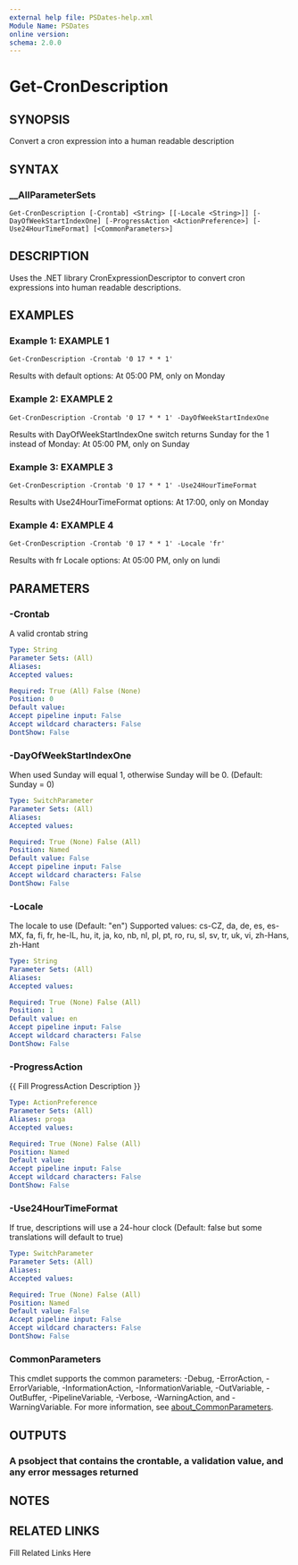 ```yaml
---
external help file: PSDates-help.xml
Module Name: PSDates
online version: 
schema: 2.0.0
---
```


# Get-CronDescription

## SYNOPSIS

Convert a cron expression into a human readable description

## SYNTAX

### __AllParameterSets

```
Get-CronDescription [-Crontab] <String> [[-Locale <String>]] [-DayOfWeekStartIndexOne] [-ProgressAction <ActionPreference>] [-Use24HourTimeFormat] [<CommonParameters>]
```

## DESCRIPTION

Uses the .NET library CronExpressionDescriptor to convert cron expressions into human readable descriptions.


## EXAMPLES

### Example 1: EXAMPLE 1

```
Get-CronDescription -Crontab '0 17 * * 1'
```

Results with default options:
At 05:00 PM, only on Monday





### Example 2: EXAMPLE 2

```
Get-CronDescription -Crontab '0 17 * * 1' -DayOfWeekStartIndexOne
```

Results with DayOfWeekStartIndexOne switch returns Sunday for the 1 instead of Monday:
At 05:00 PM, only on Sunday





### Example 3: EXAMPLE 3

```
Get-CronDescription -Crontab '0 17 * * 1' -Use24HourTimeFormat
```

Results with Use24HourTimeFormat options:
At 17:00, only on Monday





### Example 4: EXAMPLE 4

```
Get-CronDescription -Crontab '0 17 * * 1' -Locale 'fr'
```

Results with fr Locale options:
At 05:00 PM, only on lundi






## PARAMETERS

### -Crontab

A valid crontab string

```yaml
Type: String
Parameter Sets: (All)
Aliases: 
Accepted values: 

Required: True (All) False (None)
Position: 0
Default value: 
Accept pipeline input: False
Accept wildcard characters: False
DontShow: False
```

### -DayOfWeekStartIndexOne

When used Sunday will equal 1, otherwise Sunday will be 0.
(Default: Sunday = 0)

```yaml
Type: SwitchParameter
Parameter Sets: (All)
Aliases: 
Accepted values: 

Required: True (None) False (All)
Position: Named
Default value: False
Accept pipeline input: False
Accept wildcard characters: False
DontShow: False
```

### -Locale

The locale to use (Default: "en")
Supported values: cs-CZ, da, de, es, es-MX, fa, fi, fr, he-IL, hu, it, ja, ko, nb, nl, pl, pt, ro, ru, sl, sv, tr, uk, vi, zh-Hans, zh-Hant

```yaml
Type: String
Parameter Sets: (All)
Aliases: 
Accepted values: 

Required: True (None) False (All)
Position: 1
Default value: en
Accept pipeline input: False
Accept wildcard characters: False
DontShow: False
```

### -ProgressAction

{{ Fill ProgressAction Description }}

```yaml
Type: ActionPreference
Parameter Sets: (All)
Aliases: proga
Accepted values: 

Required: True (None) False (All)
Position: Named
Default value: 
Accept pipeline input: False
Accept wildcard characters: False
DontShow: False
```

### -Use24HourTimeFormat

If true, descriptions will use a 24-hour clock (Default: false but some translations will default to true)

```yaml
Type: SwitchParameter
Parameter Sets: (All)
Aliases: 
Accepted values: 

Required: True (None) False (All)
Position: Named
Default value: False
Accept pipeline input: False
Accept wildcard characters: False
DontShow: False
```


### CommonParameters

This cmdlet supports the common parameters: -Debug, -ErrorAction, -ErrorVariable, -InformationAction, -InformationVariable, -OutVariable, -OutBuffer, -PipelineVariable, -Verbose, -WarningAction, and -WarningVariable. For more information, see [about_CommonParameters](http://go.microsoft.com/fwlink/?LinkID=113216).

## OUTPUTS

### A psobject that contains the crontable, a validation value, and any error messages returned


## NOTES



## RELATED LINKS

Fill Related Links Here

